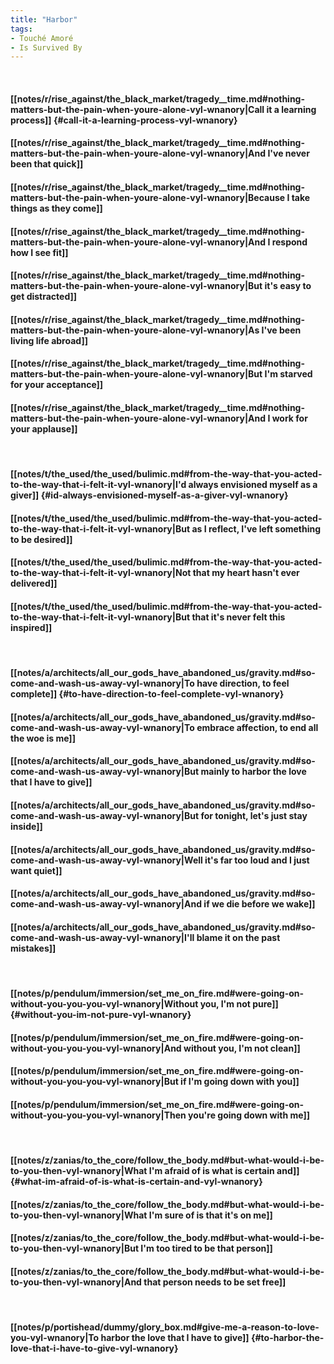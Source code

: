 ```yaml
---
title: "Harbor"
tags:
- Touché Amoré
- Is Survived By
---
```

&nbsp;
#### [[notes/r/rise_against/the_black_market/tragedy__time.md#nothing-matters-but-the-pain-when-youre-alone-vyl-wnanory|Call it a learning process]] {#call-it-a-learning-process-vyl-wnanory}
#### [[notes/r/rise_against/the_black_market/tragedy__time.md#nothing-matters-but-the-pain-when-youre-alone-vyl-wnanory|And I've never been that quick]]
#### [[notes/r/rise_against/the_black_market/tragedy__time.md#nothing-matters-but-the-pain-when-youre-alone-vyl-wnanory|Because I take things as they come]]
#### [[notes/r/rise_against/the_black_market/tragedy__time.md#nothing-matters-but-the-pain-when-youre-alone-vyl-wnanory|And I respond how I see fit]]
#### [[notes/r/rise_against/the_black_market/tragedy__time.md#nothing-matters-but-the-pain-when-youre-alone-vyl-wnanory|But it's easy to get distracted]]
#### [[notes/r/rise_against/the_black_market/tragedy__time.md#nothing-matters-but-the-pain-when-youre-alone-vyl-wnanory|As I've been living life abroad]]
#### [[notes/r/rise_against/the_black_market/tragedy__time.md#nothing-matters-but-the-pain-when-youre-alone-vyl-wnanory|But I'm starved for your acceptance]]
#### [[notes/r/rise_against/the_black_market/tragedy__time.md#nothing-matters-but-the-pain-when-youre-alone-vyl-wnanory|And I work for your applause]]
&nbsp;
#### [[notes/t/the_used/the_used/bulimic.md#from-the-way-that-you-acted-to-the-way-that-i-felt-it-vyl-wnanory|I'd always envisioned myself as a giver]] {#id-always-envisioned-myself-as-a-giver-vyl-wnanory}
#### [[notes/t/the_used/the_used/bulimic.md#from-the-way-that-you-acted-to-the-way-that-i-felt-it-vyl-wnanory|But as I reflect, I've left something to be desired]]
#### [[notes/t/the_used/the_used/bulimic.md#from-the-way-that-you-acted-to-the-way-that-i-felt-it-vyl-wnanory|Not that my heart hasn't ever delivered]]
#### [[notes/t/the_used/the_used/bulimic.md#from-the-way-that-you-acted-to-the-way-that-i-felt-it-vyl-wnanory|But that it's never felt this inspired]]
&nbsp;
#### [[notes/a/architects/all_our_gods_have_abandoned_us/gravity.md#so-come-and-wash-us-away-vyl-wnanory|To have direction, to feel complete]] {#to-have-direction-to-feel-complete-vyl-wnanory}
#### [[notes/a/architects/all_our_gods_have_abandoned_us/gravity.md#so-come-and-wash-us-away-vyl-wnanory|To embrace affection, to end all the woe is me]]
#### [[notes/a/architects/all_our_gods_have_abandoned_us/gravity.md#so-come-and-wash-us-away-vyl-wnanory|But mainly to harbor the love that I have to give]]
#### [[notes/a/architects/all_our_gods_have_abandoned_us/gravity.md#so-come-and-wash-us-away-vyl-wnanory|But for tonight, let's just stay inside]]
#### [[notes/a/architects/all_our_gods_have_abandoned_us/gravity.md#so-come-and-wash-us-away-vyl-wnanory|Well it's far too loud and I just want quiet]]
#### [[notes/a/architects/all_our_gods_have_abandoned_us/gravity.md#so-come-and-wash-us-away-vyl-wnanory|And if we die before we wake]]
#### [[notes/a/architects/all_our_gods_have_abandoned_us/gravity.md#so-come-and-wash-us-away-vyl-wnanory|I'll blame it on the past mistakes]]
&nbsp;
#### [[notes/p/pendulum/immersion/set_me_on_fire.md#were-going-on-without-you-you-you-vyl-wnanory|Without you, I'm not pure]] {#without-you-im-not-pure-vyl-wnanory}
#### [[notes/p/pendulum/immersion/set_me_on_fire.md#were-going-on-without-you-you-you-vyl-wnanory|And without you, I'm not clean]]
#### [[notes/p/pendulum/immersion/set_me_on_fire.md#were-going-on-without-you-you-you-vyl-wnanory|But if I'm going down with you]]
#### [[notes/p/pendulum/immersion/set_me_on_fire.md#were-going-on-without-you-you-you-vyl-wnanory|Then you're going down with me]]
&nbsp;
#### [[notes/z/zanias/to_the_core/follow_the_body.md#but-what-would-i-be-to-you-then-vyl-wnanory|What I'm afraid of is what is certain and]] {#what-im-afraid-of-is-what-is-certain-and-vyl-wnanory}
#### [[notes/z/zanias/to_the_core/follow_the_body.md#but-what-would-i-be-to-you-then-vyl-wnanory|What I'm sure of is that it's on me]]
#### [[notes/z/zanias/to_the_core/follow_the_body.md#but-what-would-i-be-to-you-then-vyl-wnanory|But I'm too tired to be that person]]
#### [[notes/z/zanias/to_the_core/follow_the_body.md#but-what-would-i-be-to-you-then-vyl-wnanory|And that person needs to be set free]]
&nbsp;
#### [[notes/p/portishead/dummy/glory_box.md#give-me-a-reason-to-love-you-vyl-wnanory|To harbor the love that I have to give]] {#to-harbor-the-love-that-i-have-to-give-vyl-wnanory}
